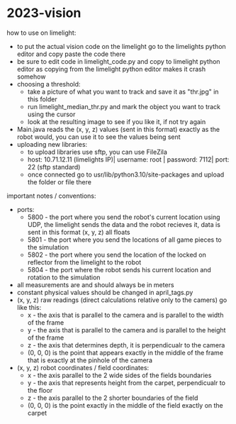 # 2023-vision

how to use on limelight:
* to put the actual vision code on the limelight go to the limelights python editor and copy paste the code there
* be sure to edit code in limelight_code.py and copy to limelight python editor as copying from the limelight python editor makes it crash somehow
* choosing a threshold:
    - take a picture of what you want to track and save it as "thr.jpg" in this folder
    - run limelight_median_thr.py and mark the object you want to track using the cursor
    - look at the resulting image to see if you like it, if not try again
* Main.java reads the (x, y, z) values (sent in this format) exactly as the robot would, you can use it to see the values being sent
* uploading new libraries: 
    - to upload libraries use sftp, you can use FileZila
    - host: 10.71.12.11 (limelights IP)| username: root | password: 7112| port: 22 (sftp standard)
    - once connected go to usr/lib/python3.10/site-packages and upload the folder or file there

important notes / conventions:
* ports:
    - 5800 - the port where you send the robot's current location using UDP, the limelight sends the data and the robot recieves it, data is sent in this format (x, y, z) all floats
    - 5801 - the port where you send the locations of all game pieces to the simulation
    - 5802 - the port where you send the location of the locked on reflector from the limelight to the robot
    - 5804 - the port where the robot sends his current location and rotation to the simulation
* all measurements are and should always be in meters
* constant physical values should be changed in april_tags.py
* (x, y, z) raw readings (direct calculations relative only to the camers) go like this: 
    - x - the axis that is parallel to the camera and is parallel to the width of the frame
    - y - the axis that is parallel to the camera and is parallel to the height of the frame
    - z - the axis that determines depth, it is perpendicualr to the camera
    - (0, 0, 0) is the point that appears exactly in the middle of the frame that is exactly at the pinhole of the camera
* (x, y, z) robot coordinates / field coordinates:
    - x - the axis parallel to the 2 wide sides of the fields boundaries
    - y - the axis that represents height from the carpet, perpendicualr to the floor
    - z - the axis parallel to the 2 shorter boundaries of the field
    - (0, 0, 0) is the point exactly in the middle of the field exactly on the carpet

